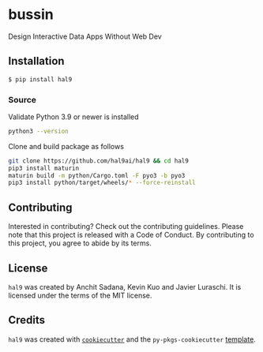 # bussin

Design Interactive Data Apps Without Web Dev

## Installation

```bash
$ pip install hal9
```

### Source

Validate Python 3.9 or newer is installed

```bash
python3 --version
```

Clone and build package as follows

```bash
git clone https://github.com/hal9ai/hal9 && cd hal9
pip3 install maturin
maturin build -m python/Cargo.toml -F pyo3 -b pyo3
pip3 install python/target/wheels/* --force-reinstall
````

## Contributing

Interested in contributing? Check out the contributing guidelines. Please note that this project is released with a Code of Conduct. By contributing to this project, you agree to abide by its terms.

## License

`hal9` was created by Anchit Sadana, Kevin Kuo and Javier Luraschi. It is licensed under the terms of the MIT license.

## Credits

`hal9` was created with [`cookiecutter`](https://cookiecutter.readthedocs.io/en/latest/) and the `py-pkgs-cookiecutter` [template](https://github.com/py-pkgs/py-pkgs-cookiecutter).
